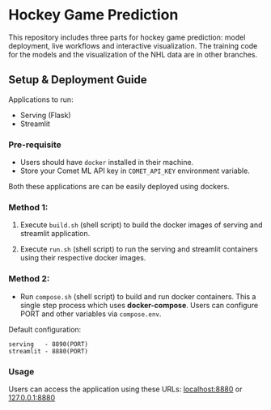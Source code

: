 # Hockey Game Prediction
This repository includes three parts for hockey game prediction: model deployment, live workflows and interactive visualization. The training code for the models and the visualization of the NHL data are in other branches.


## Setup & Deployment Guide

Applications to run:

* Serving (Flask)
* Streamlit

### Pre-requisite

* Users should have `docker` installed in their machine. 
* Store your Comet ML API key in `COMET_API_KEY` environment variable.

Both these applications are can be easily deployed using dockers.

### Method 1:

1) Execute `build.sh` (shell script) to build the docker images of serving and streamlit application.

2) Execute `run.sh` (shell script) to run the serving and streamlit containers using their respective docker images.

### Method 2: 

* Run `compose.sh` (shell script) to build and run docker containers. This a single step process which uses **docker-compose**. Users can configure PORT and other variables via `compose.env`. 

Default configuration:
```
serving   - 8890(PORT) 
streamlit - 8880(PORT)
```

### Usage

Users can access the application using these URLs: [localhost:8880](http://localhost:8880) or [127.0.0.1:8880](http://127.0.0.1:8880)
